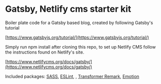 
# Gatsby, Netlify cms starter kit

Boiler plate code for a Gatsby based blog, created by following Gatsby's tutorial

[https://www.gatsbyjs.org/tutorial/](https://www.gatsbyjs.org/tutorial/)

Simply run npm install after cloning this repo, to set up Netlify CMS follow the instructions found on Netlify's site.

[https://www.netlifycms.org/docs/gatsby/](https://www.netlifycms.org/docs/gatsby/)

Included packages: [SASS](https://www.gatsbyjs.org/packages/gatsby-plugin-sass/?=sass), [ESLint](https://www.gatsbyjs.org/packages/gatsby-plugin-eslint/?=eslint), [
](https://www.netlifycms.org/), [Transformer Remark](https://www.gatsbyjs.org/packages/gatsby-transformer-remark/), [Emotion](https://www.gatsbyjs.org/docs/emotion/)
